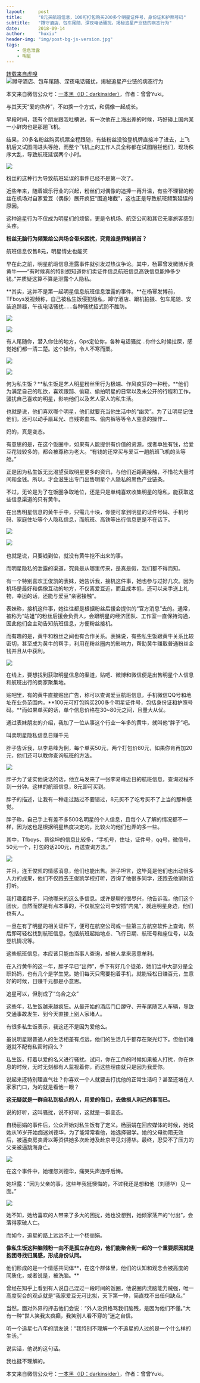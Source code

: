 ```yaml
---
layout:     post
title:      "8元买航班信息，100可打包购买200多个明星证件号，身份证和护照号码"
subtitle:   "蹲守酒店、包车尾随、深夜电话骚扰，揭秘追星产业链的病态行为"
date:       2018-09-14
author:     "huxiu"
header-img: "img/post-bg-js-version.jpg"
tags:
    - 信息泄露
    - 明星
---
```


[转载来自虎嗅](https://www.huxiu.com/article/262906.html)
![蹲守酒店、包车尾随、深夜电话骚扰，揭秘追星产业链的病态行为](https://img.huxiucdn.com/article/cover/201804/02/174031347288.jpg?imageView2/1/w/710/h/400/|imageMogr2/strip/interlace/1/quality/85/format/jpg)

本文来自微信公众号：[一本黑（ID：darkinsider）](https://mp.weixin.qq.com/s?__biz=MzU4ODAwNzUwMQ==&mid=2247484589&idx=1&sn=4933ea9fc24196b6cd1a410d943bb4f3&chksm=fde2158fca959c9947117914c05cc98180515a3d5b9caec5935c58a8666fa382b603dd1fe5de&mpshare=1&scene=1&srcid=0914c8bItpvV7Ezrpj8Xe0Ou#rd)，作者：曾曾Yuki。

与其天天“爱的供养”，不如换一个方式，和偶像一起成长。

早段时间，我有个朋友跟我吐槽说，有一次他在上海出差的时候，巧好碰上国内某一小鲜肉也是那趟飞机。

结果，20多名粉丝购买机票全程跟随，有些粉丝没验登机牌直接冲了进去，上飞机后又试图闯进头等舱，而整个飞机上的工作人员全称都在试图阻拦他们，现场秩序大乱，导致航班延误两个小时。

![](https://img.huxiucdn.com/article/content/201809/14/161642940407.jpg?imageView2/2/w/1000/format/jpg/interlace/1/q/85)

粉丝的这种行为导致航班延误的事件已经不是第一次了。

近些年来，随着娱乐行业的兴起，粉丝们对偶像的追捧一再升温，有些不理智的粉丝在机场对自家爱豆（偶像）展开疯狂“围追堵截”，这也正是导致航班频繁延误的原因。

这种追星行为不仅成为明星们的烦恼，更是令机场、航空公司和其它无辜旅客感到头疼。

**粉丝无脑行为频繁给公共场合带来困扰，究竟谁是罪魁祸首？**

航班信息仅售8元，明星情史也能买

早在此之前，明星航班信息泄露事件就引发过热议争论。其中，杨幂曾发微博斥责黄牛——“有时候真的特别想知道你们卖证件信息航班信息高铁信息能挣多少钱。”并质疑这算不算是泄露个人隐私。

**其实，这并不是第一起明星信息航班信息泄露的事件。**在杨幂发博前，TFboys发视频称，自己被私生饭侵犯隐私，蹲守酒店、跟机拍摄、包车尾随、安装追踪器，午夜电话骚扰……各种骚扰招式防不胜防。

![](https://img.huxiucdn.com/article/content/201809/14/161642614850.jpg?imageView2/2/w/1000/format/jpg/interlace/1/q/85)

![](https://img.huxiucdn.com/article/content/201809/14/161642518882.jpg?imageView2/2/w/1000/format/jpg/interlace/1/q/85)

有人尾随你，潜入你住的地方，Gps定位你，各种电话骚扰...你什么时候拉屎，感觉她们都一清二楚。这个操作，令人不寒而栗。

![](https://img.huxiucdn.com/article/content/201809/14/161642130924.jpg?imageView2/2/w/1000/format/jpg/interlace/1/q/85)

![](https://img.huxiucdn.com/article/content/201809/14/161642015119.jpg?imageView2/2/w/1000/format/jpg/interlace/1/q/85)

何为私生饭？**私生饭是艺人明星粉丝里行为极端、作风疯狂的一种粉。**他们为满足自己的私欲，喜欢跟踪、偷窥、偷拍明星的日常以及未公开的行程和工作，骚扰自己喜欢的明星，影响他们以及艺人家人的私生活。

也就是说，他们喜欢哪个明星，他们就要充当他生活中的“幽灵”。为了让明星记住他们，还可以动手扇耳光、自残寄血书、偷内裤等等令人窒息的操作...

妈的，真是变态。

有意思的是，在这个饭圈中，如果有人能提供有价值的资源，或者单独有钱，给爱豆花钱较多的，都会被尊称为老大。“有钱的还常买与爱豆一趟航班飞机的头等舱。”

正是因为私生饭无比渴望获取明星更多的资讯，与他们近距离接触，不惜花大量时间和金钱。所以，才会滋生出专门出售明星个人隐私的黑色产业链条。

不过，无论是为了在饭圈争取地位，还是只是单纯喜欢收集明星的隐私，能获取这些信息渠道的只有黄牛。

在出售明星信息的黄牛手中，只需几十块，你便可拿到明星的证件号码、手机号码、家庭住址等个人隐私信息，而航班、高铁等出行信息更是不在话下。

![](https://img.huxiucdn.com/article/content/201809/14/161642769045.jpg?imageView2/2/w/1000/format/jpg/interlace/1/q/85)

![](https://img.huxiucdn.com/article/content/201809/14/161642919304.jpg?imageView2/2/w/1000/format/jpg/interlace/1/q/85)       

也就是说，只要钱到位，就没有黄牛挖不出来的事。

而明星隐私的泄露的渠道，究竟是从哪里传来，是真是假，我们都不得而知。

有一个特别喜欢王俊凯的表妹，她告诉我，接机这件事，她也参与过好几次。因为机场是最好和偶像互动的地方，不仅离爱豆近，而且成本低，还可以亲手送上礼物，幸运的话，还能与爱豆“亲密接触”。

表妹称，接机这件事，她往往都是根据粉丝后援会提供的“官方消息”去的。通常，被称为“站姐”的粉丝后援会负责人，会跟明星的经济团队、工作室一直保持沟通，因此他们会主动告知航班信息，方便粉丝接机。

而有趣的是，黄牛和粉丝之间也有合作关系。表妹说，有些私生饭跟黄牛关系比较密切，甚至成为黄牛的帮手，利用在粉丝圈内的影响力，帮助黄牛赚取普通粉丝金钱并且从中获利。

![](https://img.huxiucdn.com/article/content/201809/14/161642823204.jpg?imageView2/2/w/1000/format/jpg/interlace/1/q/85)

在线上，要想找到获取明星信息的渠道，贴吧、微博和微信便是出售明星个人信息和航班出行的商家聚集地。

贴吧里，有的黄牛直接贴出广告，称可以查询爱豆航班信息，手机微信QQ号和地址在业务范围内，**100元可打包购买200多个明星证件号，包括身份证和护照号码。**而如果单买的话，单个信息价格在30~80元之间，且量大从优。

通过表妹朋友的介绍，我加了一位从事这个行业一年多的黄牛，就叫他“胖子”吧。

叫卖明星隐私信息日赚千元

胖子告诉我，以李易峰为例，每个单买50元，两个打包价80元，如果你肯再加20元，他们还可以教你查询航班的方法。

![](https://img.huxiucdn.com/article/content/201809/14/161642228077.jpg?imageView2/2/w/1000/format/jpg/interlace/1/q/85)

胖子为了证实他说话的话，他立马发来了一张李易峰近日的航班信息，查询过程不到一分钟。这样的航班信息，8元即可买到。

胖子的描述，让我有一种走过路过不要错过，8元买不了吃亏买不了上当的那种感觉。

胖子称，自己手上有差不多500名明星的个人信息，且每个人了解的情况都不一样，因为这也是根据明星热度决定的，比较火的他们也弄的多一些。

其中，Tfboys、蔡徐坤的信息比较多，“手机号，住址，证件号，qq号，微信号，50元一个，打包的话200元，再送查询方法。”

![](https://img.huxiucdn.com/article/content/201809/14/161642166835.jpg?imageView2/2/w/1000/format/jpg/interlace/1/q/85)

并且，连王俊凯的情感消息，他们也能出售。胖子坦言，这毕竟是他们也出动很多人力的成果，他们不仅跑去王俊凯学校打听，咨询了他很多同学，还跑去他家附近打听。

我打趣着胖子，问他哪来的这么多信息。或许是聊的很尽兴，他告诉我，他们这个团伙，自然而然是有点本事的，不仅航空公司中安插“内鬼”，就连明星身边，他们也有人。

一旦在有了明星的相关证件下，便可在航空公司或一些第三方航空软件上查询，然后即可轻松找到航班信息。包括航班起始地点、飞行日期、航班号和座位号，以及登机情况等。

这些航班信息，本应该只能由当事人查询，却被人拿来恶意牟利。

在入行黄牛的这一年，胖子早已“出师”，手下有好几个徒弟，她们当中大部分是全职妈妈，也有几个是学生党。她们每天只需要抱着手机，就能轻松日赚百元，生意好的时候，日赚千元都是小意思。

追星可以，但别成了“乌合之众”

这些年，私生饭越来越疯狂。从最开始的酒店门口蹲守、开车尾随艺人车辆，导致交通事故发生、到今天直接上别人家堵人。

有很多私生饭表示，我这还不是因为爱他么。

虽说明星跟普通人的生活相差有点远，他们的生活几乎都存在聚光灯下。但他们难道就不配有私密时间么？

私生饭，打着以爱的名义进行骚扰。试问，你在工作的时候如果被人打扰，你在休息的时候，无时无刻都有人监视着你，而这些理由就只是因为我爱你。

说起来还特别理直气壮？你喜欢一个人就要去打扰他的正常生活吗？甚至还堵在人家家门口，为的就是看他一眼？

**这无疑就是一群自私到极点的人，用爱的借口，去做损人利己的事而已。**

说的好听，这叫骚扰，说不好听，这就是一群变态。

自杨丽娟的事件后，公众开始对私生饭有了定义。杨丽娟在回应媒体的时候，她说她从16岁开始痴迷刘德华，为了能常常看他，她选择辍学。她的父母劝阻无效后，被逼卖房卖肾以筹资供她多次赴港及赴京寻见刘德华。最终，忍受不了压力的父亲被逼跳海身亡。

![](https://img.huxiucdn.com/article/content/201809/14/161642257327.jpg?imageView2/2/w/1000/format/jpg/interlace/1/q/85)

在这个事件中，她埋怨刘德华，痛哭失声连呼后悔。

她坦露：“因为父亲的事，这些年我挺懊悔的，不过我还是想和他（刘德华）见一面。”

![](https://img.huxiucdn.com/article/content/201809/14/161642517607.jpg?imageView2/2/w/1000/format/jpg/interlace/1/q/85)

她不知，她给喜欢的人带来了多大的困扰，她也没想到，她倾家荡产的“付出”，会落得家破人亡。

而如今，追星的路上远远不止一个杨丽娟。

**像私生饭这种脑残粉一向不是孤立存在的，他们能聚合到一起的一个重要原因就是抱团寻找归属感，形成身份认同。**

他们形成的是一个情感共同体**，在这个群体里，他们的认知和观念会被高度的同质化，或者说是，被洗脑。**

曾经在知乎上看到有人说自己混过一段时间的饭圈，他说圈内洗脑能力贼强，唯一高度契合的观点就是“我家爱豆无可比拟，天下第一帅，简直找不出任何缺点。”

当然，面对外界的抨击他们会说：“外人没资格骂我们脑残，是因为他们不懂。”大有一种“世人笑我太疯癫，我笑别人看不穿的”迷之自信。

听一个追星七八年的朋友说：“我特别不理解一个不追星的人过的是一个什么样的生活。”

说实话，他说的这句话。

我也挺不理解的。

本文来自微信公众号：[一本黑（ID：darkinsider）](https://mp.weixin.qq.com/s?__biz=MzU4ODAwNzUwMQ==&mid=2247484589&idx=1&sn=4933ea9fc24196b6cd1a410d943bb4f3&chksm=fde2158fca959c9947117914c05cc98180515a3d5b9caec5935c58a8666fa382b603dd1fe5de&mpshare=1&scene=1&srcid=0914c8bItpvV7Ezrpj8Xe0Ou#rd)，作者：曾曾Yuki。